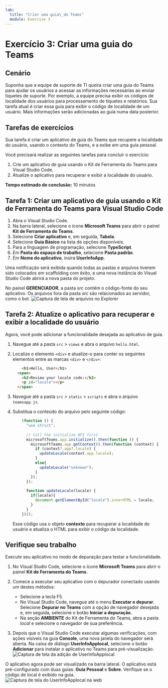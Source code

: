 ```yaml
---
lab:
  title: "Criar uma guia\_do Teams"
  module: Exercise 3
---
```


# Exercício 3: Criar uma guia do Teams

## Cenário

Suponha que a equipe de suporte de TI queira criar uma guia do Teams para ajudar os usuários a acessar as informações necessárias ao enviar tíquetes de suporte. Por exemplo, a equipe precisa exibir os códigos de localidade dos usuários para processamento de tíquetes e relatórios. Sua tarefa atual é criar essa guia para exibir o código de localidade de um usuário. Mais informações serão adicionadas ao guia numa data posterior.

## Tarefas de exercícios

Sua tarefa é criar um aplicativo de guia do Teams que recupere a localidade do usuário, usando o contexto do Teams, e a exibe em uma guia pessoal.

Você precisará realizar as seguintes tarefas para concluir o exercício:

1. Crie um aplicativo de guia usando o Kit de Ferramenta do Teams para Visual Studio Code.
1. Atualize o aplicativo para recuperar e exibir a localidade do usuário.

**Tempo estimado de conclusão:** 10 minutos

## Tarefa 1: Criar um aplicativo de guia usando o Kit de Ferramenta do Teams para Visual Studio Code

1. Abra o Visual Studio Code.
1. Na barra lateral, selecione o ícone **Microsoft Teams** para abrir o painel **Kit de Ferramenta do Teams**.
1. Selecione **Criar aplicativo** e, em seguida, **Tabela**.
1. Selecione **Guia Básico** na lista de opções disponíveis.
1. Para a linguagem de programação, selecione **TypeScript**.
1. Em **Pasta do espaço de trabalho**, selecione **Pasta padrão**.
1. Em **Nome do aplicativo**, insira **UserInfoApp**.

Uma notificação será exibida quando todas as pastas e arquivos tiverem sido colocados em scaffolding com êxito, e uma nova instância do Visual Studio Code abrirá a nova pasta do projeto.

No painel **GERENCIADOR**, a pasta *src* contém o código-fonte do seu aplicativo. Os arquivos fora da pasta *src* são relacionados ao servidor, como o bot. ![Captura de tela de arquivos no Explorer](../../media/explorer-tab-file.png)

## Tarefa 2: Atualize o aplicativo para recuperar e exibir a localidade do usuário

Agora, você pode adicionar a funcionalidade desejada ao aplicativo de guia.

1. Navegue até a pasta `src` > `views` e abra o arquivo `hello.html`.
1. Localize o elemento `<div>` e atualize-o para conter os seguintes elementos entre as marcas `<div>` e `</div>`:

    ```html
        <h1>Hello, User</h1>
      <span>
        <h2>Review your locale code:</h2>
        <p id="locale"></p>
      </span>
    ```

1. Navegue até a pasta `src` > `static` > `scripts` e abra o arquivo `teamsapp.js`.
1. Substitua o conteúdo do arquivo  pelo seguinte código:

    ```typescript
        (function () {
          "use strict";
        
          // Call the initialize API first
          microsoftTeams.app.initialize().then(function () {
            microsoftTeams.app.getContext().then(function (context) {
              if (context?.app?.locale) {
                updateLocale(context.app.locale);
              }
              else{
                updateLocale("unknown");
              }
            });
          });
        
          function updateLocale(locale) {
            if(locale){
              document.getElementById("locale").innerHTML = locale;
            }
          }
        })();
    ```

    Esse código usa o objeto **contexto** para recuperar a localidade do usuário e atualiza o HTML para exibir o código da localidade.

## Verifique seu trabalho

Execute seu aplicativo no modo de depuração para testar a funcionalidade.

1. No Visual Studio Code, selecione o ícone **Microsoft Teams** para abrir o painel **Kit de Ferramenta do Teams**.

2. Comece a executar seu aplicativo com o depurador conectado usando um destes métodos:

   - Selecione a tecla F5.
   - No Visual Studio Code, navegue até o menu **Executar e depurar**.  Selecione **Depurar no Teams** com a opção de navegador desejada e, em seguida, selecione o botão **Iniciar a depuração**.
   - Na seção **AMBIENTE** do Kit de Ferramenta do Teams, abra a pasta *local* e selecione o navegador de sua preferência.

3. Depois que o Visual Studio Code executar algumas verificações, com ações visíveis na guia **Console**, uma nova janela do navegador será aberta. Na caixa de diálogo **UserInfoApplocal**, selecione o botão **Adicionar** para instalar o aplicativo no Teams para pré-visualização. ![Captura de tela da adição de UserInfoApplocal](../../media/add-userinfoapplocal.png)

O aplicativo agora pode ser visualizado na barra lateral. O aplicativo está pré-configurado com duas guias: **Guia Pessoal** e **Sobre**. Verifique se o código de local é exibido na guia. ![Captura de tela do UserInfoApplocal na web](../../media/userinfoapplocal-run.png)
